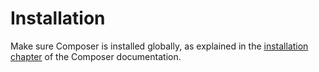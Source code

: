 Installation
============

Make sure Composer is installed globally, as explained in the
[installation chapter](https://getcomposer.org/doc/00-intro.md)
of the Composer documentation.
